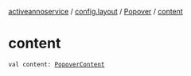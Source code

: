 [activeannoservice](../../index.md) / [config.layout](../index.md) / [Popover](index.md) / [content](./content.md)

# content

`val content: `[`PopoverContent`](../-popover-content/index.md)